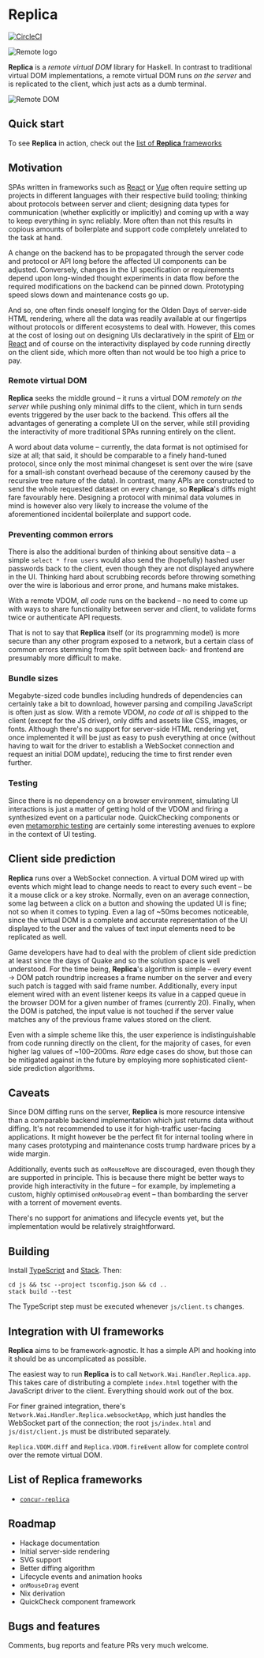 # Replica

[![CircleCI](https://circleci.com/gh/pkamenarsky/replica.svg?style=svg)](https://circleci.com/gh/pkamenarsky/replica)

![Remote logo](./docs/replica-logo.svg)

**Replica** is a *remote virtual DOM* library for Haskell. In contrast to traditional virtual DOM implementations, a remote virtual DOM runs *on the server* and is replicated to the client, which just acts as a dumb terminal.

![Remote DOM](./docs/replica-dom.svg)

## Quick start

To see **Replica** in action, check out the [list of **Replica** frameworks](#list-of-replica-frameworks)

## Motivation

SPAs written in frameworks such as [React](https://reactjs.org) or [Vue](https://vuejs.org) often require setting up projects in different languages with their respective build tooling; thinking about protocols between server and client; designing data types for communication (whether explicitly or implicitly) and coming up with a way to keep everything in sync reliably. More often than not this results in copious amounts of boilerplate and support code completely unrelated to the task at hand.

A change on the backend has to be propagated through the server code and protocol or API long before the affected UI components can be adjusted. Conversely, changes in the UI specification or requirements depend upon long-winded thought experiments in data flow before the required modifications on the backend can be pinned down. Prototyping speed slows down and maintenance costs go up.

And so, one often finds oneself longing for the Olden Days of server-side HTML rendering, where all the data was readily available at our fingertips without protocols or different ecosystems to deal with. However, this comes at the cost of losing out on designing UIs declaratively in the spirit of [Elm](https://elm-lang.org) or [React](https://reactjs.org) and of course on the interactivity displayed by code running directly on the client side, which more often than not would be too high a price to pay.

### Remote virtual DOM

**Replica** seeks the middle ground – it runs a virtual DOM *remotely on the server* while pushing only minimal diffs to the client, which in turn sends events triggered by the user back to the backend. This offers all the advantages of generating a complete UI on the server, while still providing the interactivity of more traditional SPAs running entirely on the client.

A word about data volume – currently, the data format is not optimised for size at all; that said, it should be comparable to a finely hand-tuned protocol, since only the most minimal changeset is sent over the wire (save for a small-ish constant overhead because of the ceremony caused by the recursive tree nature of the data). In contrast, many APIs are constructed to send the whole requested dataset on every change, so **Replica**'s diffs might fare favourably here. Designing a protocol with minimal data volumes in mind is however also very likely to increase the volume of the aforementioned incidental boilerplate and support code.

### Preventing common errors

There is also the additional burden of thinking about sensitive data – a simple `select * from users` would also send the (hopefully) hashed user passwords back to the client, even though they are not displayed anywhere in the UI. Thinking hard about scrubbing records before throwing something over the wire is laborious and error prone, and humans make mistakes.

With a remote VDOM, *all code* runs on the backend – no need to come up with ways to share functionality between server and client, to validate forms twice or authenticate API requests.

That is not to say that **Replica** itself (or its programming model) is more secure than any other program exposed to a network, but a certain class of common errors stemming from the split between back- and frontend are presumably more difficult to make.

### Bundle sizes

Megabyte-sized code bundles including hundreds of dependencies can certainly take a bit to download, however parsing and compiling JavaScript is often just as slow. With a remote VDOM, *no code at all* is shipped to the client (except for the JS driver), only diffs and assets like CSS, images, or fonts. Although there's no support for server-side HTML rendering yet, once implemented it will be just as easy to push everything at once (without having to wait for the driver to establish a WebSocket connection and request an initial DOM update), reducing the time to first render even further.

### Testing

Since there is no dependency on a browser environment, simulating UI interactions is just a matter of getting hold of the VDOM and firing a synthesized event on a particular node. QuickChecking components or even [metamorphic testing](http://www.lsi.us.es/~segura/files/papers/segura17-tse.pdf) are certainly some interesting avenues to explore in the context of UI testing.

## Client side prediction

**Replica** runs over a WebSocket connection. A virtual DOM wired up with events which might lead to change needs to react to every such event – be it a mouse click or a key stroke. Normally, even on an average connection, some lag between a click on a button and showing the updated UI is fine; not so when it comes to typing. Even a lag of ~50ms becomes noticeable, since the virtual DOM is a complete and accurate representation of the UI displayed to the user and the values of text input elements need to be replicated as well.

Game developers have had to deal with the problem of client side prediction at least since the days of Quake and so the solution space is well understood. For the time being, **Replica**'s algorithm is simple – every event → DOM patch roundtrip increases a frame number on the server and every such patch is tagged with said frame number. Additionally, every input element wired with an event listener keeps its value in a capped queue in the browser DOM for a given number of frames (currently 20). Finally, when the DOM is patched, the input value is not touched if the server value matches any of the previous frame values stored on the client.

Even with a simple scheme like this, the user experience is indistinguishable from code running directly on the client, for the majority of cases, for even higher lag values of ~100–200ms. *Rare* edge cases do show, but those can be mitigated against in the future by employing more sophisticated client-side prediction algorithms.

## Caveats

Since DOM diffing runs on the server, **Replica** is more resource intensive than a comparable backend implementation which just returns data without diffing. It's not recommended to use it for high-traffic user-facing applications. It might however be the perfect fit for internal tooling where in many cases prototyping and maintenance costs trump hardware prices by a wide margin.

Additionally, events such as `onMouseMove` are discouraged, even though they are supported in principle. This is because there might be better ways to provide high interactivity in the future – for example, by implemeting a custom, highly optimised `onMouseDrag` event – than bombarding the server with a torrent of movement events.

There's no support for animations and lifecycle events yet, but the implementation would be relatively straightforward.

## Building

Install [TypeScript](https://www.typescriptlang.org) and [Stack](https://docs.haskellstack.org/en/stable/README). Then:

```
cd js && tsc --project tsconfig.json && cd ..
stack build --test
```

The TypeScript step must be executed whenever `js/client.ts` changes.

## Integration with UI frameworks

**Replica** aims to be framework-agnostic. It has a simple API and hooking into it should be as uncomplicated as possible.

The easiest way to run **Replica** is to call `Network.Wai.Handler.Replica.app`. This takes care of distributing a complete `index.html` together with the JavaScript driver to the client. Everything should work out of the box.

For finer grained integration, there's `Network.Wai.Handler.Replica.websocketApp`, which just handles the WebSocket part of the connection; the root `js/index.html` and `js/dist/client.js` must be distributed separately.

`Replica.VDOM.diff` and `Replica.VDOM.fireEvent` allow for complete control over the remote virtual DOM.

## List of **Replica** frameworks

* [`concur-replica`](https://github.com/pkamenarsky/concur-replica)

## Roadmap

* Hackage documentation
* Initial server-side rendering
* SVG support
* Better diffing algorithm
* Lifecycle events and animation hooks
* `onMouseDrag` event
* Nix derivation
* QuickCheck component framework

## Bugs and features

Comments, bug reports and feature PRs very much welcome.
